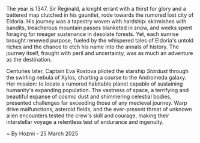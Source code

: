 
The year is 1347.  Sir Reginald, a knight errant with a thirst for glory and a battered map clutched in his gauntlet, rode towards the rumored lost city of Eldoria.  His journey was a tapestry woven with hardship: skirmishes with bandits, treacherous mountain passes blanketed in snow, and weeks spent foraging for meager sustenance in desolate forests. Yet, each sunrise brought renewed purpose, fueled by the whispered tales of Eldoria's untold riches and the chance to etch his name into the annals of history. The journey itself, fraught with peril and uncertainty, was as much an adventure as the destination.

Centuries later, Captain Eva Rostova piloted the starship *Stardust* through the swirling nebula of Xylos, charting a course to the Andromeda galaxy.  Her mission: to locate a rumored habitable planet capable of sustaining humanity's expanding population.  The vastness of space, a terrifying and beautiful expanse of cosmic dust and shimmering celestial bodies, presented challenges far exceeding those of any medieval journey. Warp drive malfunctions, asteroid fields, and the ever-present threat of unknown alien encounters tested the crew's skill and courage, making their interstellar voyage a relentless test of endurance and ingenuity.

~ By Hozmi - 25 March 2025
